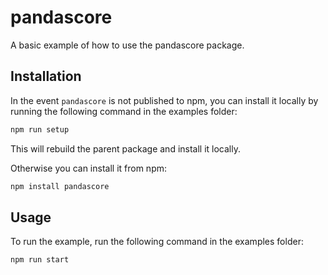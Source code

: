 # pandascore

A basic example of how to use the pandascore package.

## Installation

In the event `pandascore` is not published to npm, you can install it locally by running the following command in the examples folder:

```sh
npm run setup
```

This will rebuild the parent package and install it locally.

Otherwise you can install it from npm:

```sh
npm install pandascore
```

## Usage

To run the example, run the following command in the examples folder:

```sh
npm run start
```
